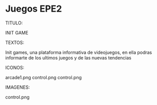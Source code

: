 # Juegos EPE2

TITULO: 

INIT GAME

TEXTOS: 

Init games, una plataforma
informativa de videojuegos, en ella podras
informarte de los ultimos juegos y de las nuevas tendencias

ICONOS:

arcade1.png
control.png
control.png

IMAGENES:

control.png
